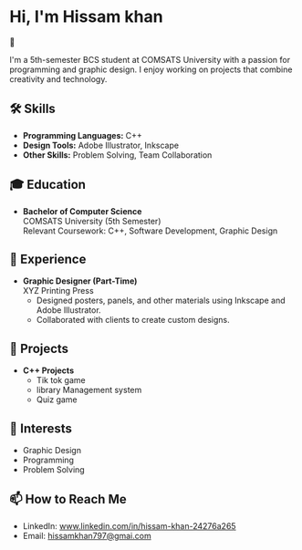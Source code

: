 # Hi, I'm Hissam khan
👋

I'm a 5th-semester BCS student at COMSATS University with a passion for programming and graphic design. I enjoy working on projects that combine creativity and technology.

## 🛠️ Skills
- **Programming Languages:** C++
- **Design Tools:** Adobe Illustrator, Inkscape
- **Other Skills:** Problem Solving, Team Collaboration

## 🎓 Education
- **Bachelor of Computer Science**  
  COMSATS University (5th Semester)  
  Relevant Coursework: C++, Software Development, Graphic Design

## 💼 Experience
- **Graphic Designer (Part-Time)**  
  XYZ Printing Press  
  - Designed posters, panels, and other materials using Inkscape and Adobe Illustrator.  
  - Collaborated with clients to create custom designs.

## 🚀 Projects
- **C++ Projects**  
  - Tik tok game
  - library Management system
  - Quiz game

## 🌟 Interests
- Graphic Design
- Programming
- Problem Solving

## 📫 How to Reach Me
- LinkedIn: www.linkedin.com/in/hissam-khan-24276a265
- Email: hissamkhan797@gmai.com
